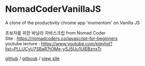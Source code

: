 # NomadCoderVanillaJS

A clone of the productivity chrome app 'momentom' on Vanilla JS

초보자를 위한 바닐라 자바스크립 from Nomad Coder     
Site : https://nomadcoders.co/javascript-for-beginners     
youtube lecture : https://www.youtube.com/playlist?list=PLLUCyU7SBaR7tOMe-ySJ5Uu1UlEBznxTr     
     
[github](https://github.com/Ahram-Kim/NomadCoderVanillaJS) / [gitbook](https://app.gitbook.com/@ahram0223/s/nomad-coder-vanilla-javascripts/) / [view site]()
